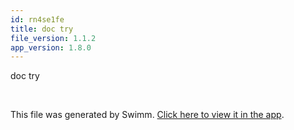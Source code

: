 ```yaml
---
id: rn4se1fe
title: doc try
file_version: 1.1.2
app_version: 1.8.0
---
```


doc try

<br/>

This file was generated by Swimm. [Click here to view it in the app](https://swimm-web-app.web.app/repos/Z2l0aHViJTNBJTNBTm9hUmVwbyUzQSUzQU5vYW96ZXI=/docs/rn4se1fe).
